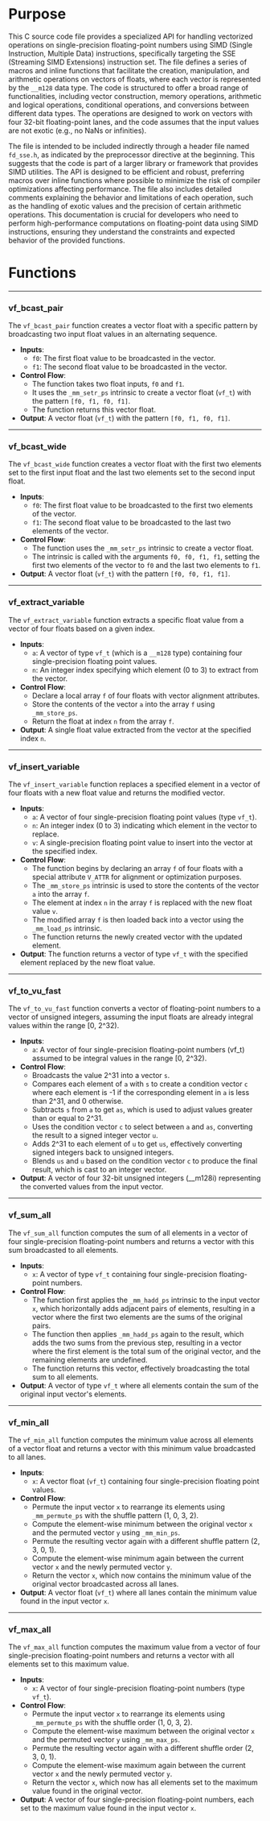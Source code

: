 # Purpose
This C source code file provides a specialized API for handling vectorized operations on single-precision floating-point numbers using SIMD (Single Instruction, Multiple Data) instructions, specifically targeting the SSE (Streaming SIMD Extensions) instruction set. The file defines a series of macros and inline functions that facilitate the creation, manipulation, and arithmetic operations on vectors of floats, where each vector is represented by the `__m128` data type. The code is structured to offer a broad range of functionalities, including vector construction, memory operations, arithmetic and logical operations, conditional operations, and conversions between different data types. The operations are designed to work on vectors with four 32-bit floating-point lanes, and the code assumes that the input values are not exotic (e.g., no NaNs or infinities).

The file is intended to be included indirectly through a header file named `fd_sse.h`, as indicated by the preprocessor directive at the beginning. This suggests that the code is part of a larger library or framework that provides SIMD utilities. The API is designed to be efficient and robust, preferring macros over inline functions where possible to minimize the risk of compiler optimizations affecting performance. The file also includes detailed comments explaining the behavior and limitations of each operation, such as the handling of exotic values and the precision of certain arithmetic operations. This documentation is crucial for developers who need to perform high-performance computations on floating-point data using SIMD instructions, ensuring they understand the constraints and expected behavior of the provided functions.
# Functions

---
### vf\_bcast\_pair<!-- {{#callable:vf_bcast_pair}} -->
The `vf_bcast_pair` function creates a vector float with a specific pattern by broadcasting two input float values in an alternating sequence.
- **Inputs**:
    - `f0`: The first float value to be broadcasted in the vector.
    - `f1`: The second float value to be broadcasted in the vector.
- **Control Flow**:
    - The function takes two float inputs, `f0` and `f1`.
    - It uses the `_mm_setr_ps` intrinsic to create a vector float (`vf_t`) with the pattern `[f0, f1, f0, f1]`.
    - The function returns this vector float.
- **Output**: A vector float (`vf_t`) with the pattern `[f0, f1, f0, f1]`.


---
### vf\_bcast\_wide<!-- {{#callable:vf_bcast_wide}} -->
The `vf_bcast_wide` function creates a vector float with the first two elements set to the first input float and the last two elements set to the second input float.
- **Inputs**:
    - `f0`: The first float value to be broadcasted to the first two elements of the vector.
    - `f1`: The second float value to be broadcasted to the last two elements of the vector.
- **Control Flow**:
    - The function uses the `_mm_setr_ps` intrinsic to create a vector float.
    - The intrinsic is called with the arguments `f0, f0, f1, f1`, setting the first two elements of the vector to `f0` and the last two elements to `f1`.
- **Output**: A vector float (`vf_t`) with the pattern `[f0, f0, f1, f1]`.


---
### vf\_extract\_variable<!-- {{#callable:vf_extract_variable}} -->
The `vf_extract_variable` function extracts a specific float value from a vector of four floats based on a given index.
- **Inputs**:
    - `a`: A vector of type `vf_t` (which is a `__m128` type) containing four single-precision floating point values.
    - `n`: An integer index specifying which element (0 to 3) to extract from the vector.
- **Control Flow**:
    - Declare a local array `f` of four floats with vector alignment attributes.
    - Store the contents of the vector `a` into the array `f` using `_mm_store_ps`.
    - Return the float at index `n` from the array `f`.
- **Output**: A single float value extracted from the vector at the specified index `n`.


---
### vf\_insert\_variable<!-- {{#callable:vf_insert_variable}} -->
The `vf_insert_variable` function replaces a specified element in a vector of four floats with a new float value and returns the modified vector.
- **Inputs**:
    - `a`: A vector of four single-precision floating point values (type `vf_t`).
    - `n`: An integer index (0 to 3) indicating which element in the vector to replace.
    - `v`: A single-precision floating point value to insert into the vector at the specified index.
- **Control Flow**:
    - The function begins by declaring an array `f` of four floats with a special attribute `V_ATTR` for alignment or optimization purposes.
    - The `_mm_store_ps` intrinsic is used to store the contents of the vector `a` into the array `f`.
    - The element at index `n` in the array `f` is replaced with the new float value `v`.
    - The modified array `f` is then loaded back into a vector using the `_mm_load_ps` intrinsic.
    - The function returns the newly created vector with the updated element.
- **Output**: The function returns a vector of type `vf_t` with the specified element replaced by the new float value.


---
### vf\_to\_vu\_fast<!-- {{#callable:vf_to_vu_fast}} -->
The `vf_to_vu_fast` function converts a vector of floating-point numbers to a vector of unsigned integers, assuming the input floats are already integral values within the range [0, 2^32).
- **Inputs**:
    - `a`: A vector of four single-precision floating-point numbers (vf_t) assumed to be integral values in the range [0, 2^32).
- **Control Flow**:
    - Broadcasts the value 2^31 into a vector `s`.
    - Compares each element of `a` with `s` to create a condition vector `c` where each element is -1 if the corresponding element in `a` is less than 2^31, and 0 otherwise.
    - Subtracts `s` from `a` to get `as`, which is used to adjust values greater than or equal to 2^31.
    - Uses the condition vector `c` to select between `a` and `as`, converting the result to a signed integer vector `u`.
    - Adds 2^31 to each element of `u` to get `us`, effectively converting signed integers back to unsigned integers.
    - Blends `us` and `u` based on the condition vector `c` to produce the final result, which is cast to an integer vector.
- **Output**: A vector of four 32-bit unsigned integers (__m128i) representing the converted values from the input vector.


---
### vf\_sum\_all<!-- {{#callable:vf_sum_all}} -->
The `vf_sum_all` function computes the sum of all elements in a vector of four single-precision floating-point numbers and returns a vector with this sum broadcasted to all elements.
- **Inputs**:
    - `x`: A vector of type `vf_t` containing four single-precision floating-point numbers.
- **Control Flow**:
    - The function first applies the `_mm_hadd_ps` intrinsic to the input vector `x`, which horizontally adds adjacent pairs of elements, resulting in a vector where the first two elements are the sums of the original pairs.
    - The function then applies `_mm_hadd_ps` again to the result, which adds the two sums from the previous step, resulting in a vector where the first element is the total sum of the original vector, and the remaining elements are undefined.
    - The function returns this vector, effectively broadcasting the total sum to all elements.
- **Output**: A vector of type `vf_t` where all elements contain the sum of the original input vector's elements.


---
### vf\_min\_all<!-- {{#callable:vf_min_all}} -->
The `vf_min_all` function computes the minimum value across all elements of a vector float and returns a vector with this minimum value broadcasted to all lanes.
- **Inputs**:
    - `x`: A vector float (`vf_t`) containing four single-precision floating point values.
- **Control Flow**:
    - Permute the input vector `x` to rearrange its elements using `_mm_permute_ps` with the shuffle pattern (1, 0, 3, 2).
    - Compute the element-wise minimum between the original vector `x` and the permuted vector `y` using `_mm_min_ps`.
    - Permute the resulting vector again with a different shuffle pattern (2, 3, 0, 1).
    - Compute the element-wise minimum again between the current vector `x` and the newly permuted vector `y`.
    - Return the vector `x`, which now contains the minimum value of the original vector broadcasted across all lanes.
- **Output**: A vector float (`vf_t`) where all lanes contain the minimum value found in the input vector `x`.


---
### vf\_max\_all<!-- {{#callable:vf_max_all}} -->
The `vf_max_all` function computes the maximum value from a vector of four single-precision floating-point numbers and returns a vector with all elements set to this maximum value.
- **Inputs**:
    - `x`: A vector of four single-precision floating-point numbers (type `vf_t`).
- **Control Flow**:
    - Permute the input vector `x` to rearrange its elements using `_mm_permute_ps` with the shuffle order (1, 0, 3, 2).
    - Compute the element-wise maximum between the original vector `x` and the permuted vector `y` using `_mm_max_ps`.
    - Permute the resulting vector again with a different shuffle order (2, 3, 0, 1).
    - Compute the element-wise maximum again between the current vector `x` and the newly permuted vector `y`.
    - Return the vector `x`, which now has all elements set to the maximum value found in the original vector.
- **Output**: A vector of four single-precision floating-point numbers, each set to the maximum value found in the input vector `x`.


